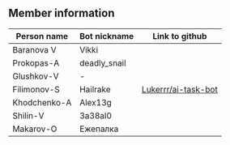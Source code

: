 ## Member information

|Person name     |Bot nickname                   |Link to github               |
|----------------|-------------------------------|-----------------------------|
|Baranova V      |Vikki                          |                             |
|Prokopas-A      |deadly_snail                   |                             |
|Glushkov-V      |           -                   |                             |
|Filimonov-S     |Hailrake                       |[Lukerrr/ai-task-bot](https://github.com/Lukerrr/ai-task-bot)                            |
|Khodchenko-A    |Alex13g                        |                             |
|Shilin-V        |3a38al0                        |                             |
|Makarov-O       |Ежепалка                       |                             |
